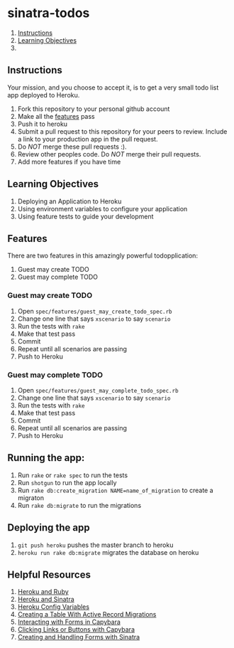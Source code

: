# sinatra-todos
1. [Instructions](#instructions)
1. [Learning Objectives](#learning-objectives)
1. [](#learning-objectives)

## Instructions

Your mission, and you choose to accept it, is to get a very small todo list app
deployed to Heroku.

1. Fork this repository to your personal github account
1. Make all the [features](#features) pass
1. Push it to heroku
1. Submit a pull request to this repository for your peers to review. Include a
   link to your production app in the pull request.
1. Do *NOT* merge these pull requests :).
1. Review other peoples code. Do *NOT* merge their pull requests.
1. Add more features if you have time

## Learning Objectives

1. Deploying an Application to Heroku
1. Using environment variables to configure your application
1. Using feature tests to guide your development

## Features
There are two features in this amazingly powerful todopplication:

1. Guest may create TODO
1. Guest may complete TODO

### Guest may create TODO

1. Open `spec/features/guest_may_create_todo_spec.rb`
1. Change one line that says `xscenario` to say `scenario`
1. Run the tests with `rake`
1. Make that test pass
1. Commit
1. Repeat until all scenarios are passing
1. Push to Heroku

### Guest may complete TODO

1. Open `spec/features/guest_may_complete_todo_spec.rb`
1. Change one line that says `xscenario` to say `scenario`
1. Run the tests with `rake`
1. Make that test pass
1. Commit
1. Repeat until all scenarios are passing
1. Push to Heroku

## Running the app:

1. Run `rake` or `rake spec` to run the tests
1. Run `shotgun` to run the app locally
1. Run `rake db:create_migration NAME=name_of_migration` to create a migraton
1. Run `rake db:migrate` to run the migrations

## Deploying the app
1. `git push heroku` pushes the master branch to heroku
1. `heroku run rake db:migrate` migrates the database on heroku

## Helpful Resources
1. [Heroku and Ruby](https://devcenter.heroku.com/articles/getting-started-with-ruby#prerequisites)
1. [Heroku and Sinatra](https://devcenter.heroku.com/articles/rack#frameworks)
1. [Heroku Config Variables](https://devcenter.heroku.com/articles/config-vars)
1. [Creating a Table With Active Record Migrations](http://guides.rubyonrails.org/migrations.html#creating-a-table)
1. [Interacting with Forms in Capybara](https://github.com/jnicklas/capybara#interacting-with-forms)
1. [Clicking Links or Buttons with Capybara](https://github.com/jnicklas/capybara#clicking-links-and-buttons)
1. [Creating and Handling Forms with Sinatra](http://net.tutsplus.com/tutorials/ruby/singing-with-sinatra-the-recall-app-2/)
